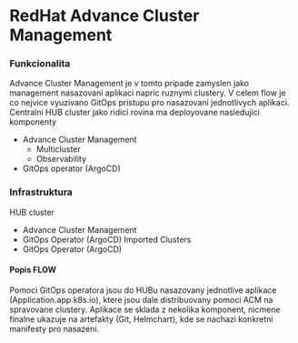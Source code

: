 # RedHat Advance Cluster Management

### Funkcionalita
Advance Cluster Management je v tomto pripade zamyslen jako management nasazovani aplikaci napric ruznymi clustery. V celem flow je co nejvice vyuzivano GitOps pristupu pro nasazovani jednotlivych aplikaci. Centralni HUB cluster jako ridici rovina ma deployovane nasledujici komponenty
- Advance Cluster Management
  - Multicluster
  - Observability
- GitOps operator (ArgoCD)

### Infrastruktura
HUB cluster
- Advance Cluster Management
- GitOps Operator (ArgoCD)
Imported Clusters
- GitOps Operator (ArgoCD)

#### Popis FLOW
Pomoci GitOps operatora jsou do HUBu nasazovany jednotlive aplikace (Application.app.k8s.io), ktere jsou dale distribuovany pomoci ACM na spravovane clustery.
Aplikace se sklada z nekolika komponent, nicmene finalne ukazuje na artefakty (Git, Helmchart), kde se nachazi konkretni manifesty pro nasazeni.
